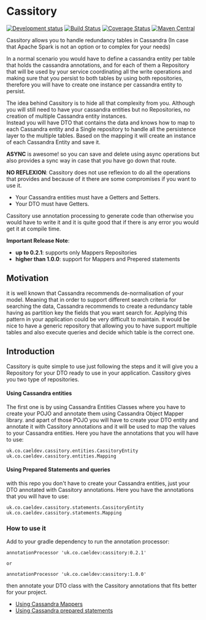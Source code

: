 # Cassitory
[![Development status](https://img.shields.io/badge/status-Ready-green.svg)](https://shields.io/)
[![Build Status](https://travis-ci.org/caelcs/cassitory.svg?branch=master)](https://travis-ci.org/caelcs/cassitory)
[![Coverage Status](https://coveralls.io/repos/github/caelcs/cassitory/badge.svg)](https://coveralls.io/github/caelcs/cassitory)
[![Maven Central](https://maven-badges.herokuapp.com/maven-central/uk.co.caeldev/cassitory/badge.svg)](https://maven-badges.herokuapp.com/maven-central/uk.co.caeldev/cassitory)

Cassitory allows you to handle redundancy tables in Cassandra (In case that Apache Spark is not an option or to complex for your needs)

In a normal scenario you would have to define a cassandra entity per table that holds the cassandra annotations, and for each of them a Repository 
that will be used by your service coordinating all the write operations and making sure that you persist
 to both tables by using both repositories, therefore you will have to create one instance per cassandra entity to persist.

The idea behind Cassitory is to hide all that complexity from you. 
Although you will still need to have your cassandra entities but no Repositories, no creation of multiple Cassandra entity instances.  
Instead you will have DTO that contains the data and knows how to map to each Cassandra entity and a Single repository to handle all the persistence layer to the multiple tables.
Based on the mapping it will create an instance of each Cassandra Entity and save it.

**ASYNC** is awesome! so you can save and delete using async operations but also provides a sync way in case that you have go down that route.

**NO REFLEXION**:
Cassitory does not use reflexion to do all the operations that provides and because of it there are some compromises if you want to use it.

- Your Cassandra entities must have a Getters and Setters.
- Your DTO must have Getters.

Cassitory use annotation processing to generate code than otherwise you would have to write it and it is quite good that if there is any error you would get it at compile time.


**Important Release Note**:

- **up to 0.2.1**: supports only Mappers Repositories
- **higher than 1.0.0**: support for Mappers and Prepered statements

## Motivation
it is well known that Cassandra recommends de-normalisation of your model. Meaning that in order to support different search criteria for searching the data, Cassandra recommends to create a redundancy table 
having as partition key the fields that you want search for. Applying this pattern in your application could be very difficult to maintain. it would be nice to have a generic repository that allowing you to 
have support multiple tables and also execute queries and decide which table is the correct one.

## Introduction
Cassitory is quite simple to use just following the steps and it will give you a Repository for your DTO ready to use in your application.
Cassitory gives you two type of repositories. 

#### Using Cassandra entities
The first one is by using Cassandra Entities Classes where you have to create your POJO and annotate them using Cassandra Object Mapper library.
and apart of those POJO you will have to create your DTO entity and annotate it with Cassitory annotations and it will be used to map the values to your Cassandra entities.
Here you have the annotations that you will have to use:

```uk.co.caeldev.cassitory.entities.CassitoryEntity```
```uk.co.caeldev.cassitory.entities.Mapping```

#### Using Prepared Statements and queries
with this repo you don't have to create your Cassandra entities, just your DTO annotated with Cassitory annotations.
Here you have the annotations that you will have to use:

```uk.co.caeldev.cassitory.statements.CassitoryEntity```
```uk.co.caeldev.cassitory.statements.Mapping```

### How to use it
Add to your gradle dependency to run the annotation processor:

```
annotationProcessor 'uk.co.caeldev:cassitory:0.2.1'

or 

annotationProcessor 'uk.co.caeldev:cassitory:1.0.0'
```

then annotate your DTO class with the Cassitory annotations that fits better for your project. 

- [Using Cassandra Mappers](https://github.com/caelcs/cassitory/wiki/Cassitory-using-Entity-Mappers) 
- [Using Cassandra prepared statements](https://github.com/caelcs/cassitory/wiki/Cassitory-using-only-prepared-statements)
 
